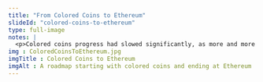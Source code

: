 ```yaml
--- 
title: "From Colored Coins to Ethereum"
slideId: "colored-coins-to-ethereum"
type: full-image
notes: |
  <p>Colored coins progress had slowed significantly, as more and more developers were becoming convinced that an alternative to Bitcoin would have to be created in order to allow for functions like asset transfer/management. One of the catalysts that led to a new blockchain being created was the limited functionality of colored coins. With the adoption of Simple Payment Verification, tough decisions were made by the blockchain community as they decided to focus on how to better organize data in blocks to make the chain more efficient. The tradeoff was limiting the amount of data that the network could process in a set amount of time.</p>
img : ColoredCoinsToEthereum.jpg
imgTitle : Colored Coins to Ethereum
imgAlt : A roadmap starting with colored coins and ending at Ethereum
---
```

